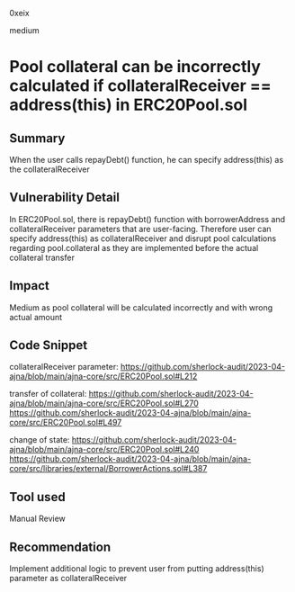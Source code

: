 0xeix

medium

# Pool collateral can be incorrectly calculated if collateralReceiver == address(this) in ERC20Pool.sol

## Summary

When the user calls repayDebt() function, he can specify address(this) as the collateralReceiver

## Vulnerability Detail

In ERC20Pool.sol, there is repayDebt() function with borrowerAddress and collateralReceiver parameters that are user-facing. Therefore user can specify address(this) as collateralReceiver and disrupt pool calculations regarding pool.collateral as they are implemented before the actual collateral transfer

## Impact

Medium as pool collateral will be calculated incorrectly and with wrong actual amount

## Code Snippet

collateralReceiver parameter:
https://github.com/sherlock-audit/2023-04-ajna/blob/main/ajna-core/src/ERC20Pool.sol#L212

transfer of collateral:
https://github.com/sherlock-audit/2023-04-ajna/blob/main/ajna-core/src/ERC20Pool.sol#L270
https://github.com/sherlock-audit/2023-04-ajna/blob/main/ajna-core/src/ERC20Pool.sol#L497

change of state:
https://github.com/sherlock-audit/2023-04-ajna/blob/main/ajna-core/src/ERC20Pool.sol#L240
https://github.com/sherlock-audit/2023-04-ajna/blob/main/ajna-core/src/libraries/external/BorrowerActions.sol#L387

## Tool used

Manual Review

## Recommendation

Implement additional logic to prevent user from putting address(this) parameter as collateralReceiver